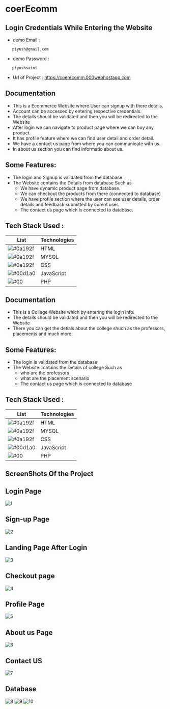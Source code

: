 # coerEcomm
## Login Credentials While Entering the Website

- demo Email :
```
   piyush@gmail.com
```
-  demo Password :
```
   piyushsaini
```
- Url of Project : https://coerecomm.000webhostapp.com


## Documentation

- This is a Ecommerce Website where User can signup  with there details.
- Account can be accessed by entering respective credentials.
- The details should be validated and then you will be redirected to the Website 
- After login we can navigate to product page where we can buy any product.
- It has profile feature where we can find user detail and order detail.
- We have a contact us page from where you can communicate with us.
- In about us section you can find informatio about us.

## Some Features:
- The login and Signup is validated from the database.
- The Website contains the Details from database Such as
   - We have dynamic product page from  database.    
   - We can checkout the products from there (connected to database)
   - We have profile section where the user can see user details, order details and feedback submitted by curent user.
   - The contact us page which is connected to database.



## Tech Stack Used :

| List  |  Technologies                                                               |
| ----------------- | ------------------------------------------------------------------ |
|![#0a192f](https://via.placeholder.com/10/0a192f?text=+)| HTML | 
|![#0a192f](https://via.placeholder.com/10/0a192f?text=+)| MYSQL | 
|![#0a192f](https://via.placeholder.com/10/0a192f?text=+)| CSS | 
|![#00d1a0](https://via.placeholder.com/10/00b48a?text=+) |JavaScript |
|![#00](https://via.placeholder.com/10/00b48a?text=+)  |PHP |


## Documentation

- This is a College Website which by entering the login info.
- The details should be validated and then you will be redirected to the Website 
- There you can get the detials about the college shuch as the professors, placements and much more.

## Some Features:
- The login is validated from the database
- The Website contains the Details of college Such as
   - who are the professors
   - what are the placement scenario
   - The contact us page which is connected to database



## Tech Stack Used :

| List  |  Technologies                                                               |
| ----------------- | ------------------------------------------------------------------ |
|![#0a192f](https://via.placeholder.com/10/0a192f?text=+)| HTML | 
|![#0a192f](https://via.placeholder.com/10/0a192f?text=+)| MYSQL | 
|![#0a192f](https://via.placeholder.com/10/0a192f?text=+)| CSS | 
|![#00d1a0](https://via.placeholder.com/10/00b48a?text=+) |JavaScript |
|![#00](https://via.placeholder.com/10/00b48a?text=+)  |PHP |

## ScreenShots Of the Project

## Login Page
![1](https://github.com/saindhyan/coerEcomm/assets/87525527/6fd97306-68bf-4fe6-a757-16b9a31d3135)
## Sign-up Page
![2](https://github.com/saindhyan/coerEcomm/assets/87525527/8e274acc-fb00-47b4-9440-66bb8087f05d)


## Landing Page After Login
![3](https://github.com/saindhyan/coerEcomm/assets/87525527/c606b8d8-9a8f-4bb3-9604-762852d36352)
## Checkout page
![4](https://github.com/saindhyan/coerEcomm/assets/87525527/ed8369f8-1f8e-4d33-ace8-a4c7ac317039)


## Profile Page
![5](https://github.com/saindhyan/coerEcomm/assets/87525527/152775a0-31f5-401d-803a-22efc8e89f87)
## About us Page
![6](https://github.com/saindhyan/coerEcomm/assets/87525527/a0ffd4a1-a5c6-440d-8c9a-5da0d05b8611)
## Contact US
![7](https://github.com/saindhyan/coerEcomm/assets/87525527/050c305f-d68a-4f85-b1ce-359ad341aa1a)
## Database 
![8](https://github.com/saindhyan/coerEcomm/assets/87525527/711d8077-8459-45d1-991f-684d08a1173e)
![9](https://github.com/saindhyan/coerEcomm/assets/87525527/baee7fd1-793a-48e6-aa28-a218a4021cf5)
![10](https://github.com/saindhyan/coerEcomm/assets/87525527/5729b91c-9248-421b-b1df-c0a1d48508ff)
